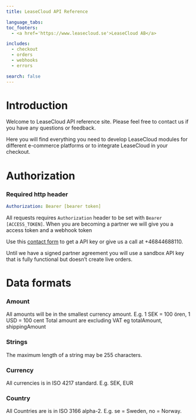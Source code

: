 ```yaml
---
title: LeaseCloud API Reference

language_tabs:
toc_footers:
  - <a href='https://www.leasecloud.se'>LeaseCloud AB</a>

includes:
  - checkout
  - orders
  - webhooks
  - errors

search: false
---
```


# Introduction

Welcome to LeaseCloud API reference site. Please feel free to contact us if you have any questions or feedback.

Here you will find everything you need to develop LeaseCloud modules for different e-commerce platforms or to integrate LeaseCloud in your checkout.

# Authorization
<div class="move-right">
  <h3>Required http header</h3>
</div>

```yaml
Authorization: Bearer [bearer token]
```

All requests requires `Authorization` header to be set with `Bearer [ACCESS_TOKEN]`.
When you are becoming a partner we will give you a access token and a webhook token

Use this [contact form](https://www.leasecloud.se/#lc-contact) to get a API key or give us a call at +46844688110.

Until we have a signed partner agreement you will use a sandbox API key that is fully functional but doesn’t create live orders.

# Data formats

### Amount
All amounts will be in the smallest currency amount. E.g. 1 SEK = 100 ören, 1 USD = 100 cent
Total amount are excluding VAT eg totalAmount, shippingAmount

### Strings
The maximum length of a string may be 255 characters.

### Currency
All currencies is in ISO 4217 standard. E.g. SEK, EUR

### Country
All Countries are is in ISO 3166 alpha-2. E.g. se = Sweden, no = Norway.
